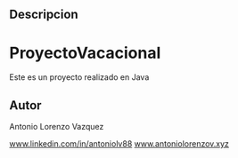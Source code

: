 ## Descripcion
# ProyectoVacacional
Este es un proyecto realizado en Java

## Autor
Antonio Lorenzo Vazquez

www.linkedin.com/in/antoniolv88
www.antoniolorenzov.xyz
